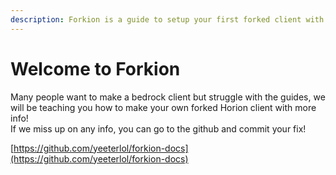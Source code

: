 ```yaml
---
description: Forkion is a guide to setup your first forked client with Horion!
---
```


# Welcome to Forkion

 Many people want to make a bedrock client but struggle with the guides, we will be teaching you how to make your own forked Horion client with more info!   
If we miss up on any info, you can go to the github and commit your fix!

[https://github.com/yeeterlol/forkion-docs](https://github.com/yeeterlol/forkion-docs)

  


  




